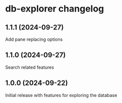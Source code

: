 # db-explorer changelog

## 1.1.1 (2024-09-27)

Add pane replacing options

## 1.1.0 (2024-09-27)

Search related features

## 1.0.0 (2024-09-22)

Initial release with features for exploring the database
